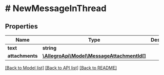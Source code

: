 # # NewMessageInThread

## Properties

Name | Type | Description | Notes
------------ | ------------- | ------------- | -------------
**text** | **string** |  |
**attachments** | [**\AllegroApi\Model\MessageAttachmentId[]**](MessageAttachmentId.md) |  | [optional]

[[Back to Model list]](../../README.md#models) [[Back to API list]](../../README.md#endpoints) [[Back to README]](../../README.md)
